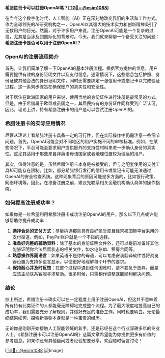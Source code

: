 **希腊註冊卡可以註冊OpenAI嗎？[[TG💪+ @esim1088](https://t.me/s/esim1088)]**

在当今这个数字化时代，人工智能（AI）正在深刻地改变我们的生活和工作方式。作为全球领先的AI研究机构之一，OpenAI以其强大的技术实力和创新精神吸引了无数用户的目光。然而，对于许多用户来说，注册OpenAI可能是一个复杂的过程，尤其是当涉及到国际化的背景时。今天，我们就来聊聊一个备受关注的问题：**希腊注册卡是否可以用于注册OpenAI？**

### OpenAI的注册流程简介

首先，让我们简单了解一下OpenAI的基本注册流程。根据官方提供的信息，用户需要提供有效的身份证明文件以及支付信息。通常情况下，这些信息包括护照、身份证或其他合法的身份证明文件，同时还需要绑定一张信用卡或借记卡以完成验证过程。这一系列步骤旨在确保账户的真实性和安全性。

对于居住在欧洲国家的用户来说，使用当地的身份证件进行注册是最常见的方式。但是，由于希腊属于欧盟成员国之一，其居民持有的身份证件同样受到广泛认可。因此，理论上讲，持有希腊注册卡的用户是可以尝试注册OpenAI的。

### 希腊注册卡的实际应用情况

尽管从理论上看希腊注册卡具备一定的可行性，但在实际操作中仍需注意一些细节问题。首先，OpenAI可能会对不同地区的用户实施不同的审核标准。例如，在某些情况下，平台可能会要求用户提供额外的支持性材料来进一步确认身份的真实性。这尤其适用于那些来自非英语母语国家或者地理位置较为偏远的用户。

其次，值得注意的是，虽然希腊注册卡本身是被接受的，但与之配套使用的支付工具却可能存在限制。比如，部分希腊银行发行的信用卡或借记卡可能无法通过OpenAI的安全检查系统。这种现象背后的原因可能是多方面的，比如银行政策、网络环境等。因此，在准备注册之前，建议先联系相关金融机构确认具体的操作指南。

### 如何提高注册成功率？

如果你是一位希望利用希腊注册卡成功注册OpenAI的用户，那么以下几点或许能够帮助你提升成功率：

1. **选择合适的支付方式**：尽量挑选那些具有良好信誉度且经常被国际平台采用的支付渠道。例如，PayPal账户就是一个不错的选择。
2. **准备好完整的辅助资料**：除了基本的身份证明文件外，还可以提前准备好其他能够证明你合法居留状态的相关文件，如水电账单、租房合同等。
3. **熟悉操作界面语言**：如果英语不是你的母语，可以考虑安装翻译软件或将浏览器设置为支持多语言显示，以便更好地理解每个环节的要求。
4. **保持耐心并及时反馈**：在整个过程中遇到任何困难时，请不要急于放弃，而是应该主动联系客服寻求帮助。很多时候，只需稍作调整就能顺利解决问题。

### 结论

综上所述，希腊注册卡确实可以在一定程度上用于注册OpenAI，但这并不意味着所有持有此类证件的人都能毫无障碍地完成整个流程。为了最大限度地提高自己的成功率，我们需要充分了解规则，并做好充足的准备工作。同时也要明白，无论最终结果如何，探索新事物本身就是一种宝贵的经历。

无论你是刚刚开始接触人工智能领域的新手，还是已经在这个行业深耕多年的专业人士，《希腊注册卡可以注册OpenAI吗》这篇文章希望能为你提供更多有价值的参考信息。如果你还有其他疑问或者经验想要分享，欢迎随时留言讨论！

[[TG💪+ @esim1088](https://t.me/s/esim1088) ![Image](https://i.postimg.cc/4NQfJmqS/Snipaste-2025-05-13-00-14-12.png)]